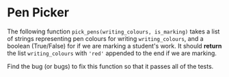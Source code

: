 # Pen Picker

The following function `pick_pens(writing_colours, is_marking)` takes a list of strings representing pen colours for writing `writing_colours`, and a boolean (True/False) for if we are marking a student's work.
It should **return** the list `writing_colours` with `'red'` appended to the end if we are marking.

Find the bug (or bugs) to fix this function so that it passes all of the tests.

